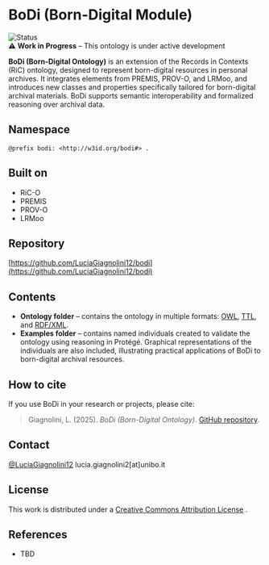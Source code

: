 
# BoDi (Born-Digital Module)  

![Status](https://img.shields.io/badge/status-WIP-yellow)  
⚠️ **Work in Progress** – This ontology is under active development  

**BoDi (Born-Digital Ontology)** is an extension of the Records in Contexts (RiC) ontology, designed to represent born-digital resources in personal archives. It integrates elements from PREMIS, PROV-O, and LRMoo, and introduces new classes and properties specifically tailored for born-digital archival materials. BoDi supports semantic interoperability and formalized reasoning over archival data.  

## Namespace
```turtle
@prefix bodi: <http://w3id.org/bodi#> .
````

## Built on

* RiC-O
* PREMIS
* PROV-O
* LRMoo

## Repository

[https://github.com/LuciaGiagnolini12/bodi](https://github.com/LuciaGiagnolini12/bodi)

## Contents

* **Ontology folder** – contains the ontology in multiple formats: [OWL](ontology/BoDi.owl), [TTL](ontology/BoDi.ttl), and [RDF/XML](ontology/BoDi.rdf).
* **Examples folder** – contains named individuals created to validate the ontology using reasoning in Protégé. Graphical representations of the individuals are also included, illustrating practical applications of BoDi to born-digital archival resources.

## How to cite

If you use BoDi in your research or projects, please cite:

> Giagnolini, L. (2025). *BoDi (Born-Digital Ontology)*. [GitHub repository](https://github.com/LuciaGiagnolini12/bodi).

## Contact

[@LuciaGiagnolini12](https://github.com/LuciaGiagnolini12)
lucia.giagnolini2[at]unibo.it

## License

This work is distributed under a [Creative Commons Attribution License](https://creativecommons.org/licenses/by/4.0/) .

## References

* TBD

```


